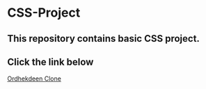 # CSS-Project
## This repository contains basic CSS project.

## Click the link below
[Ordhekdeen Clone](http://ordhekdeen.infinityfreeapp.com/)
